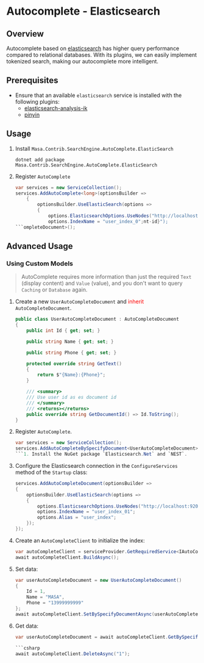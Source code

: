 ﻿# Autocomplete - Elasticsearch

## Overview

Autocomplete based on [elasticsearch](https://www.elastic.co/cn/elasticsearch/) has higher query performance compared to relational databases. With its plugins, we can easily implement tokenized search, making our autocomplete more intelligent.

## Prerequisites

* Ensure that an available `elasticsearch` service is installed with the following plugins:
  * [elasticsearch-analysis-ik](https://github.com/medcl/elasticsearch-analysis-ik)
  * [pinyin](https://github.com/medcl/elasticsearch-analysis-pinyin)

## Usage

1. Install `Masa.Contrib.SearchEngine.AutoComplete.ElasticSearch`

   ```shell Terminal
   dotnet add package Masa.Contrib.SearchEngine.AutoComplete.ElasticSearch
   ```

2. Register `AutoComplete`

   ```csharp Program.cs
   var services = new ServiceCollection();
   services.AddAutoComplete<long>(optionsBuilder =>
       {
           optionsBuilder.UseElasticSearch(options =>
           {
               options.ElasticsearchOptions.UseNodes("http://localhost:9200");
               options.IndexName = "user_index_0";nt-id}");
   ```ompleteDocument>();

## Advanced Usage

### Using Custom Models

> AutoComplete requires more information than just the required `Text` (display content) and `Value` (value), and you don't want to query `Caching` or `Database` again.

1. Create a new `UserAutoCompleteDocument` and <font color=red>inherit</font> `AutoCompleteDocument`.

   ```csharp
   public class UserAutoCompleteDocument : AutoCompleteDocument
   {
       public int Id { get; set; }
   
       public string Name { get; set; }
   
       public string Phone { get; set; }
   
       protected override string GetText()
       {
           return $"{Name}:{Phone}";
       }
   
       /// <summary>
       /// Use user id as es document id
       /// </summary>
       /// <returns></returns>
       public override string GetDocumentId() => Id.ToString();
   }
   ```

2. Register `AutoComplete`.

   ```csharp Program.cs
   var services = new ServiceCollection();
   services.AddAutoCompleteBySpecifyDocument<UserAutoCompleteDocument>();
   ```1. Install the NuGet package `Elasticsearch.Net` and `NEST`.

2. Configure the Elasticsearch connection in the `ConfigureServices` method of the `Startup` class:

   ```csharp
   services.AddAutoCompleteDocument(optionsBuilder =>
   {
       optionsBuilder.UseElasticSearch(options =>
       {
           options.ElasticsearchOptions.UseNodes("http://localhost:9200");
           options.IndexName = "user_index_01";
           options.Alias = "user_index";
       });
   });
   ```

3. Create an `AutoCompleteClient` to initialize the index:

   ```csharp
   var autoCompleteClient = serviceProvider.GetRequiredService<IAutoCompleteClient>();
   await autoCompleteClient.BuildAsync();
   ```

4. Set data:

   ```csharp
   var userAutoCompleteDocument = new UserAutoCompleteDocument()
   {
       Id = 1,
       Name = "MASA",
       Phone = "13999999999"
   };
   await autoCompleteClient.SetBySpecifyDocumentAsync(userAutoCompleteDocument);
   ```

5. Get data:

   ```csharp
   var userAutoCompleteDocument = await autoCompleteClient.GetBySpecifyDocumentAsync<UserAutoCompleteDocument>("masa")6. Deleting Data

   ```csharp
   await autoCompleteClient.DeleteAsync("1");
   ```